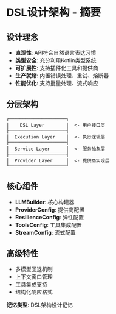 # DSL设计架构 - 摘要

## 设计理念
- **直观性**: API符合自然语言表达习惯
- **类型安全**: 充分利用Kotlin类型系统
- **可扩展性**: 支持插件化工具和提供商
- **生产就绪**: 内置错误处理、重试、熔断器
- **性能优化**: 支持批量处理、流式响应

## 分层架构
```
┌─────────────────────┐
│    DSL Layer        │  <- 用户接口层
├─────────────────────┤
│  Execution Layer    │  <- 执行逻辑层
├─────────────────────┤
│  Service Layer      │  <- 服务抽象层
├─────────────────────┤
│  Provider Layer     │  <- 提供商实现层
└─────────────────────┘
```

## 核心组件
- **LLMBuilder**: 核心构建器
- **ProviderConfig**: 提供商配置
- **ResilienceConfig**: 弹性配置
- **ToolsConfig**: 工具集成配置
- **StreamConfig**: 流式配置

## 高级特性
- 多模型回退机制
- 上下文窗口管理
- 工具集成支持
- 结构化响应格式

**记忆类型**: DSL架构设计记忆